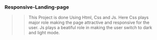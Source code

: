 ### Responsive-Landing-page
>> This Project is done Using Html, Css and Js.
>> Here Css plays major role making the page attractive and responsive for the user.
>> Js plays a beatiful role in making the user switch to dark and light mode.

